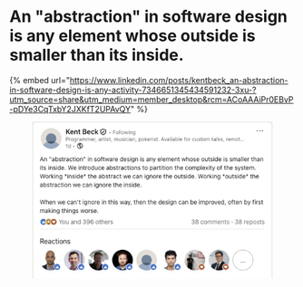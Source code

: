 # An "abstraction" in software design is any element whose outside is smaller than its inside.

{% embed url="https://www.linkedin.com/posts/kentbeck_an-abstraction-in-software-design-is-any-activity-7346651345434591232-3xu-?utm_source=share&utm_medium=member_desktop&rcm=ACoAAAiPr0EBvP-pDYe3CqTxbY2JXKfT2UPAvQY" %}

<figure><img src="../../../.gitbook/assets/image (1) (1) (1) (1) (1) (1) (1).png" alt=""><figcaption></figcaption></figure>
